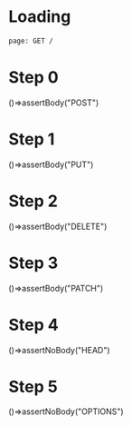 # Loading

```html
page: GET /
```

# Step 0
()=>assertBody("POST")

# Step 1
()=>assertBody("PUT")

# Step 2
()=>assertBody("DELETE")

# Step 3
()=>assertBody("PATCH")

# Step 4
()=>assertNoBody("HEAD")

# Step 5
()=>assertNoBody("OPTIONS")


